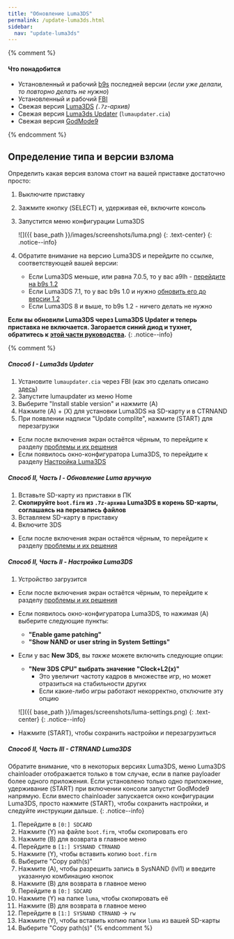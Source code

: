 ```yaml
---
title: "Обновление Luma3DS"
permalink: /update-luma3ds.html
sidebar:
  nav: "update-luma3ds"
---
```

{% comment %}

#### <a name="what_need" />Что понадобится

* Установленный и рабочий [b9s](updating-b9s) последней версии (*если уже делали, то повторно делать не нужно*)
* Установленный и рабочий [FBI](fbi)
* Свежая версия [Luma3DS](https://github.com/AuroraWright/Luma3DS/releases/latest) *(`.7z`-архив)*
* Свежая версия [Luma3ds Updater](https://github.com/KunoichiZ/lumaupdate/releases/latest) (`lumaupdater.cia`)
* Свежая версия [GodMode9](https://github.com/d0k3/GodMode9/releases/latest)

{% endcomment %}

## <a name="detect" />Определение типа и версии взлома 

Определить какая версия взлома стоит на вашей приставке достаточно просто: 

1. Выключите приставку
1. Зажмите кнопку (SELECT) и, удерживая её, включите консоль
1. Запустится меню конфигурации Luma3DS

    ![]({{ base_path }}/images/screenshots/luma.png)
	{: .text-center}
    {: .notice--info}

1. Обратите внимание на версию Luma3DS и перейдите по ссылке, соответствующей вашей версии:
	+ Если Luma3DS меньше, или равна 7.0.5, то у вас a9lh - [перейдите на b9s 1.2](a9lh-to-b9s)
	+ Если Luma3DS 7.1, то у вас b9s 1.0 и нужно [обновить его до версии 1.2](updating-b9s)
	+ Если Luma3DS 8 и выше, то b9s 1.2 - ничего делать не нужно	
	
**Если вы обновили Luma3DS через Luma3DS Updater и теперь приставка не включается. Загорается синий диод и тухнет, обратитесь к [этой части руководства](http://3ds.customfw.xyz/troubleshooting#lumaupdater).**
{: .notice--info}
	
{% comment %}

##### <a name="lumaupdater" />Способ I - Luma3ds Updater

1. Установите `lumaupdater.cia` через FBI (как это сделать описано [здесь](games))
1. Запустите lumaupdater из меню Home
1. Выберите "Install stable version" и нажмите (A)
1. Нажмите (A) + (X) для установки Luma3DS на SD-карту и в CTRNAND
1. При появлении надписи "Update complite", нажмите (START) для перезагрузки
  + Если после включения экран остаётся чёрным, то перейдите к разделу [проблемы и их решения](troubleshooting#ts_sys_b9s)   
  + Если появилось окно-конфигуратора Luma3DS, то перейдите к разделу [Настройка Luma3DS](update-luma3ds#lumasetup)   

##### <a name="lumasd" />Способ II, Часть I - Обновление Luma вручную

1. Вставьте SD-карту из приставки в ПК
1. **Скопируйте `boot.firm` из `.7z-архива` Luma3DS в корень SD-карты, соглашаясь на перезапись файлов**
1. Вставляем SD-карту в приставку
1. Включите 3DS
  + Если после включения экран остаётся чёрным, то перейдите к разделу [проблемы и их решения](troubleshooting#ts_sys_b9s)   

##### <a name="lumasetup" />Способ II, Часть II - Настройка Luma3DS

1. Устройство загрузится
  + Если после включения экран остаётся чёрным, то перейдите к разделу [проблемы и их решения](troubleshooting#ts_sys_b9s)
  + Если появилось окно-конфигуратора Luma3DS, то нажимая (A) выберите следующие пункты:    
    + **"Enable game patching"**
    + **"Show NAND or user string in System Settings"**
  + Если у вас **New 3DS**, вы *также* можете включить следующие опции:
    + **"New 3DS CPU" выбрать значение "Clock+L2(x)"**
      + Это увеличит частоту кадров в множестве игр, но может отразиться на стабильности других
      + Если какие-либо игры работают некорректно, отключите эту опцию
	
    ![]({{ base_path }}/images/screenshots/luma-settings.png)
	{: .text-center}
    {: .notice--info}
	
  + Нажмите (START), чтобы сохранить настройки и перезагрузиться

##### <a name="lumactrnand" />Способ II, Часть III - CTRNAND Luma3DS

Обратите внимание, что в некоторых версиях Luma3DS, меню Luma3DS chainloader отображается только в том случае, если в папке payloader более одного приложения. Если установлено только одно приложение, удерживание (START) при включении консоли запустит GodMode9 напрямую. Если вместо chainloader запускается окно конфигурации Luma3DS, просто нажмите (START), чтобы сохранить настройки, и следуйте инструкции дальше.
{: .notice--info}

1. Перейдите в `[0:] SDCARD`
1. Нажмите (Y) на файле `boot.firm`, чтобы скопировать его
1. Нажмите (B) для возврата в главное меню
1. Перейдите в `[1:] SYSNAND CTRNAND`
1. Нажмите (Y), чтобы вставить копию `boot.firm`
1. Выберите "Copy path(s)"
1. Нажмите (A), чтобы разрешить запись в SysNAND (lvl1) и введите указанную комбинацию кнопок
1. Нажмите (B) для возврата в главное меню
1. Перейдите в `[0:] SDCARD`
1. Нажмите (Y) на папке `luma`, чтобы скопировать её
1. Нажмите (B) для возврата в главное меню
1. Перейдите в `[1:] SYSNAND CTRNAND` -> `rw`
1. Нажмите (Y), чтобы вставить копию папки `luma` из вашей SD-карты
1. Выберите "Copy path(s)"
{% endcomment %}

<div id="vk_comments"></div>
<script type="text/javascript">
VK.Widgets.Comments("vk_comments", {limit: 10, attach: "*"});
</script>
